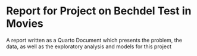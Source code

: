 # Report for Project on Bechdel Test in Movies
A report written as a Quarto Document which presents the problem, the data, as well as the exploratory analysis and models for this project 
